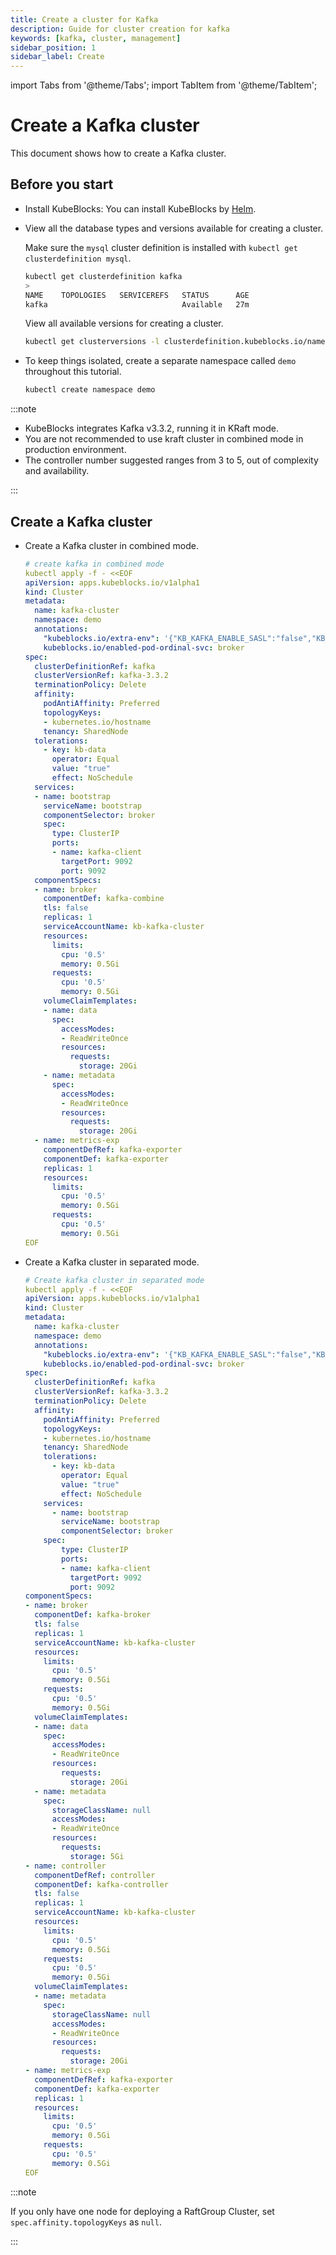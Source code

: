 ```yaml
---
title: Create a cluster for Kafka
description: Guide for cluster creation for kafka
keywords: [kafka, cluster, management]
sidebar_position: 1
sidebar_label: Create
---
```


import Tabs from '@theme/Tabs';
import TabItem from '@theme/TabItem';

# Create a Kafka cluster

This document shows how to create a Kafka cluster.

## Before you start

* Install KubeBlocks: You can install KubeBlocks by [Helm](./../../installation/install-with-helm/install-kubeblocks-with-helm.md).
* View all the database types and versions available for creating a cluster.
  
  Make sure the `mysql` cluster definition is installed with `kubectl get clusterdefinition mysql`.

  ```bash
  kubectl get clusterdefinition kafka
  >
  NAME    TOPOLOGIES   SERVICEREFS   STATUS      AGE
  kafka                              Available   27m
  ```

  View all available versions for creating a cluster.

  ```bash
  kubectl get clusterversions -l clusterdefinition.kubeblocks.io/name=kafka
  ```

* To keep things isolated, create a separate namespace called `demo` throughout this tutorial.

  ```bash
  kubectl create namespace demo
  ```

:::note

* KubeBlocks integrates Kafka v3.3.2, running it in KRaft mode.
* You are not recommended to use kraft cluster in combined mode in production environment.
* The controller number suggested ranges from 3 to 5, out of complexity and availability.

:::

## Create a Kafka cluster

* Create a Kafka cluster in combined mode.

    ```yaml
    # create kafka in combined mode 
    kubectl apply -f - <<EOF
    apiVersion: apps.kubeblocks.io/v1alpha1
    kind: Cluster
    metadata:
      name: kafka-cluster
      namespace: demo
      annotations:
        "kubeblocks.io/extra-env": '{"KB_KAFKA_ENABLE_SASL":"false","KB_KAFKA_BROKER_HEAP":"-XshowSettings:vm -XX:MaxRAMPercentage=100 -Ddepth=64","KB_KAFKA_CONTROLLER_HEAP":"-XshowSettings:vm -XX:MaxRAMPercentage=100 -Ddepth=64","KB_KAFKA_PUBLIC_ACCESS":"false", "KB_KAFKA_BROKER_NODEPORT": "false"}'
        kubeblocks.io/enabled-pod-ordinal-svc: broker
    spec:
      clusterDefinitionRef: kafka
      clusterVersionRef: kafka-3.3.2
      terminationPolicy: Delete
      affinity:
        podAntiAffinity: Preferred
        topologyKeys:
        - kubernetes.io/hostname
        tenancy: SharedNode
      tolerations:
        - key: kb-data
          operator: Equal
          value: "true"
          effect: NoSchedule
      services:
      - name: bootstrap
        serviceName: bootstrap
        componentSelector: broker
        spec:
          type: ClusterIP
          ports:
          - name: kafka-client
            targetPort: 9092
            port: 9092
      componentSpecs:
      - name: broker
        componentDef: kafka-combine
        tls: false
        replicas: 1
        serviceAccountName: kb-kafka-cluster
        resources:
          limits:
            cpu: '0.5'
            memory: 0.5Gi
          requests:
            cpu: '0.5'
            memory: 0.5Gi
        volumeClaimTemplates:
        - name: data
          spec:
            accessModes:
            - ReadWriteOnce
            resources:
              requests:
                storage: 20Gi
        - name: metadata
          spec:
            accessModes:
            - ReadWriteOnce
            resources:
              requests:
                storage: 20Gi
      - name: metrics-exp
        componentDefRef: kafka-exporter
        componentDef: kafka-exporter
        replicas: 1
        resources:
          limits:
            cpu: '0.5'
            memory: 0.5Gi
          requests:
            cpu: '0.5'
            memory: 0.5Gi
    EOF
    ```

* Create a Kafka cluster in separated mode.

    ```yaml
    # Create kafka cluster in separated mode
    kubectl apply -f - <<EOF
    apiVersion: apps.kubeblocks.io/v1alpha1
    kind: Cluster
    metadata:
      name: kafka-cluster
      namespace: demo
      annotations:
        "kubeblocks.io/extra-env": '{"KB_KAFKA_ENABLE_SASL":"false","KB_KAFKA_BROKER_HEAP":"-XshowSettings:vm -XX:MaxRAMPercentage=100 -Ddepth=64","KB_KAFKA_CONTROLLER_HEAP":"-XshowSettings:vm -XX:MaxRAMPercentage=100 -Ddepth=64","KB_KAFKA_PUBLIC_ACCESS":"false", "KB_KAFKA_BROKER_NODEPORT": "false"}'
        kubeblocks.io/enabled-pod-ordinal-svc: broker
    spec:
      clusterDefinitionRef: kafka
      clusterVersionRef: kafka-3.3.2
      terminationPolicy: Delete
      affinity:
        podAntiAffinity: Preferred
        topologyKeys:
        - kubernetes.io/hostname
        tenancy: SharedNode
        tolerations:
          - key: kb-data
            operator: Equal
            value: "true"
            effect: NoSchedule
        services:
          - name: bootstrap
            serviceName: bootstrap
            componentSelector: broker
        spec:
            type: ClusterIP
            ports:
            - name: kafka-client
              targetPort: 9092
              port: 9092
    componentSpecs:
    - name: broker
      componentDef: kafka-broker
      tls: false
      replicas: 1
      serviceAccountName: kb-kafka-cluster
      resources:
        limits:
          cpu: '0.5'
          memory: 0.5Gi
        requests:
          cpu: '0.5'
          memory: 0.5Gi
      volumeClaimTemplates:
      - name: data
        spec:
          accessModes:
          - ReadWriteOnce
          resources:
            requests:
              storage: 20Gi
      - name: metadata
        spec:
          storageClassName: null
          accessModes:
          - ReadWriteOnce
          resources:
            requests:
              storage: 5Gi
    - name: controller
      componentDefRef: controller
      componentDef: kafka-controller
      tls: false
      replicas: 1
      serviceAccountName: kb-kafka-cluster
      resources:
        limits:
          cpu: '0.5'
          memory: 0.5Gi
        requests:
          cpu: '0.5'
          memory: 0.5Gi
      volumeClaimTemplates:
      - name: metadata
        spec:
          storageClassName: null
          accessModes:
          - ReadWriteOnce
          resources:
            requests:
              storage: 20Gi
    - name: metrics-exp
      componentDefRef: kafka-exporter
      componentDef: kafka-exporter
      replicas: 1
      resources:
        limits:
          cpu: '0.5'
          memory: 0.5Gi
        requests:
          cpu: '0.5'
          memory: 0.5Gi
    EOF
    ```

:::note

If you only have one node for deploying a RaftGroup Cluster, set `spec.affinity.topologyKeys` as `null`.

:::